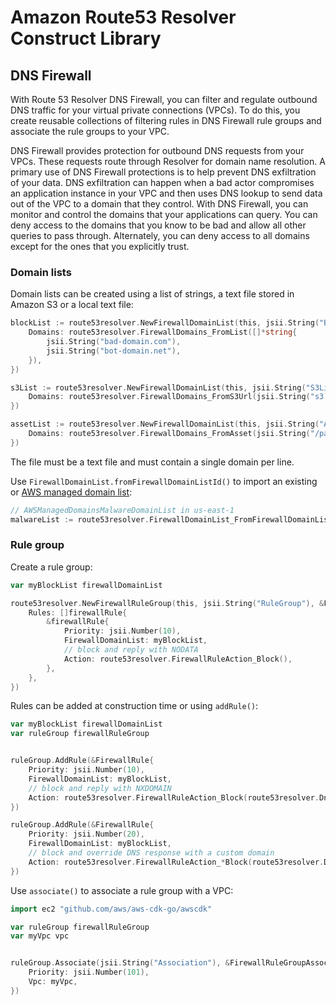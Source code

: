 # Amazon Route53 Resolver Construct Library

## DNS Firewall

With Route 53 Resolver DNS Firewall, you can filter and regulate outbound DNS traffic for your
virtual private connections (VPCs). To do this, you create reusable collections of filtering rules
in DNS Firewall rule groups and associate the rule groups to your VPC.

DNS Firewall provides protection for outbound DNS requests from your VPCs. These requests route
through Resolver for domain name resolution. A primary use of DNS Firewall protections is to help
prevent DNS exfiltration of your data. DNS exfiltration can happen when a bad actor compromises
an application instance in your VPC and then uses DNS lookup to send data out of the VPC to a domain
that they control. With DNS Firewall, you can monitor and control the domains that your applications
can query. You can deny access to the domains that you know to be bad and allow all other queries
to pass through. Alternately, you can deny access to all domains except for the ones that you
explicitly trust.

### Domain lists

Domain lists can be created using a list of strings, a text file stored in Amazon S3 or a local
text file:

```go
blockList := route53resolver.NewFirewallDomainList(this, jsii.String("BlockList"), &FirewallDomainListProps{
	Domains: route53resolver.FirewallDomains_FromList([]*string{
		jsii.String("bad-domain.com"),
		jsii.String("bot-domain.net"),
	}),
})

s3List := route53resolver.NewFirewallDomainList(this, jsii.String("S3List"), &FirewallDomainListProps{
	Domains: route53resolver.FirewallDomains_FromS3Url(jsii.String("s3://bucket/prefix/object")),
})

assetList := route53resolver.NewFirewallDomainList(this, jsii.String("AssetList"), &FirewallDomainListProps{
	Domains: route53resolver.FirewallDomains_FromAsset(jsii.String("/path/to/domains.txt")),
})
```

The file must be a text file and must contain a single domain per line.

Use `FirewallDomainList.fromFirewallDomainListId()` to import an existing or [AWS managed domain list](https://docs.aws.amazon.com/Route53/latest/DeveloperGuide/resolver-dns-firewall-managed-domain-lists.html):

```go
// AWSManagedDomainsMalwareDomainList in us-east-1
malwareList := route53resolver.FirewallDomainList_FromFirewallDomainListId(this, jsii.String("Malware"), jsii.String("rslvr-fdl-2c46f2ecbfec4dcc"))
```

### Rule group

Create a rule group:

```go
var myBlockList firewallDomainList

route53resolver.NewFirewallRuleGroup(this, jsii.String("RuleGroup"), &FirewallRuleGroupProps{
	Rules: []firewallRule{
		&firewallRule{
			Priority: jsii.Number(10),
			FirewallDomainList: myBlockList,
			// block and reply with NODATA
			Action: route53resolver.FirewallRuleAction_Block(),
		},
	},
})
```

Rules can be added at construction time or using `addRule()`:

```go
var myBlockList firewallDomainList
var ruleGroup firewallRuleGroup


ruleGroup.AddRule(&FirewallRule{
	Priority: jsii.Number(10),
	FirewallDomainList: myBlockList,
	// block and reply with NXDOMAIN
	Action: route53resolver.FirewallRuleAction_Block(route53resolver.DnsBlockResponse_NxDomain()),
})

ruleGroup.AddRule(&FirewallRule{
	Priority: jsii.Number(20),
	FirewallDomainList: myBlockList,
	// block and override DNS response with a custom domain
	Action: route53resolver.FirewallRuleAction_*Block(route53resolver.DnsBlockResponse_Override(jsii.String("amazon.com"))),
})
```

Use `associate()` to associate a rule group with a VPC:

```go
import ec2 "github.com/aws/aws-cdk-go/awscdk"

var ruleGroup firewallRuleGroup
var myVpc vpc


ruleGroup.Associate(jsii.String("Association"), &FirewallRuleGroupAssociationOptions{
	Priority: jsii.Number(101),
	Vpc: myVpc,
})
```
